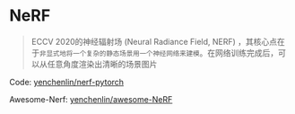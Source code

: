 # NeRF

> ECCV 2020的神经辐射场 (Neural Radiance Field, NERF) ，其核心点在于``非显式地将一个复杂的静态场景用一个神经网络来建模``。在网络训练完成后，可以从任意角度渲染出清晰的场景图片

Code: [yenchenlin/nerf-pytorch](https://link.zhihu.com/?target=https%3A//github.com/yenchenlin/nerf-pytorch)

Awesome-Nerf: [yenchenlin/awesome-NeRF](https://link.zhihu.com/?target=https%3A//github.com/yenchenlin/awesome-NeRF)

